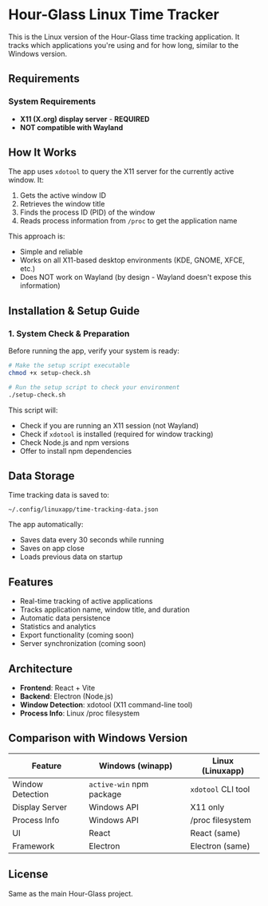 # Hour-Glass Linux Time Tracker

This is the Linux version of the Hour-Glass time tracking application. It tracks which applications you're using and for how long, similar to the Windows version.

## Requirements

### System Requirements
- **X11 (X.org) display server** - **REQUIRED**
- **NOT compatible with Wayland**

## How It Works

The app uses `xdotool` to query the X11 server for the currently active window. It:
1. Gets the active window ID
2. Retrieves the window title
3. Finds the process ID (PID) of the window
4. Reads process information from `/proc` to get the application name

This approach is:
- Simple and reliable
- Works on all X11-based desktop environments (KDE, GNOME, XFCE, etc.)
- Does NOT work on Wayland (by design - Wayland doesn't expose this information)

## Installation & Setup Guide

### 1. System Check & Preparation

Before running the app, verify your system is ready:

```bash
# Make the setup script executable
chmod +x setup-check.sh

# Run the setup script to check your environment
./setup-check.sh
```

This script will:
- Check if you are running an X11 session (not Wayland)
- Check if `xdotool` is installed (required for window tracking)
- Check Node.js and npm versions
- Offer to install npm dependencies

## Data Storage

Time tracking data is saved to:
```
~/.config/linuxapp/time-tracking-data.json
```

The app automatically:
- Saves data every 30 seconds while running
- Saves on app close
- Loads previous data on startup

## Features

- Real-time tracking of active applications
- Tracks application name, window title, and duration
- Automatic data persistence
- Statistics and analytics
- Export functionality (coming soon)
- Server synchronization (coming soon)

## Architecture

- **Frontend**: React + Vite
- **Backend**: Electron (Node.js)
- **Window Detection**: xdotool (X11 command-line tool)
- **Process Info**: Linux /proc filesystem

## Comparison with Windows Version

| Feature | Windows (winapp) | Linux (Linuxapp) |
|---------|------------------|------------------|
| Window Detection | `active-win` npm package | `xdotool` CLI tool |
| Display Server | Windows API | X11 only |
| Process Info | Windows API | /proc filesystem |
| UI | React | React (same) |
| Framework | Electron | Electron (same) |

## License

Same as the main Hour-Glass project.
